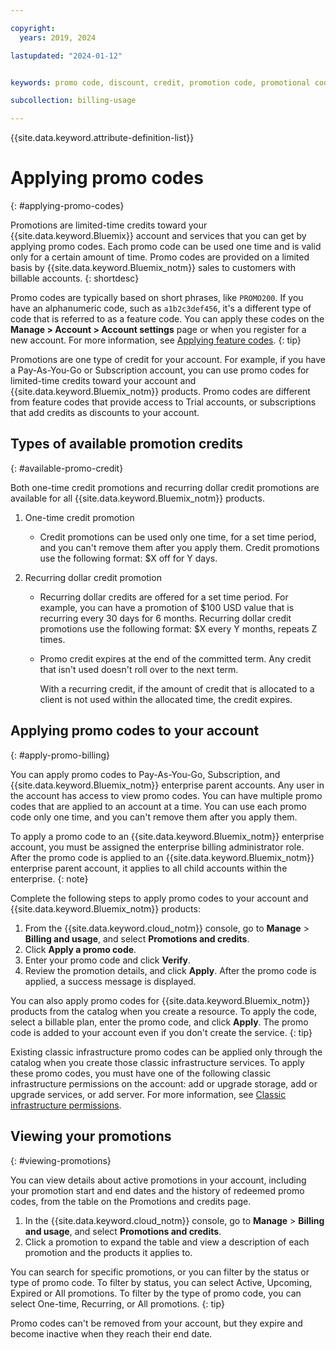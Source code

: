 ```yaml
---

copyright:
  years: 2019, 2024

lastupdated: "2024-01-12"


keywords: promo code, discount, credit, promotion code, promotional code, redeem promos

subcollection: billing-usage

---
```


{{site.data.keyword.attribute-definition-list}}

# Applying promo codes
{: #applying-promo-codes}

Promotions are limited-time credits toward your {{site.data.keyword.Bluemix}} account and services that you can get by applying promo codes. Each promo code can be used one time and is valid only for a certain amount of time. Promo codes are provided on a limited basis by {{site.data.keyword.Bluemix_notm}} sales to customers with billable accounts.
{: shortdesc}

Promo codes are typically based on short phrases, like `PROMO200`. If you have an alphanumeric code, such as `a1b2c3def456`, it's a different type of code that is referred to as a feature code. You can apply these codes on the **Manage > Account > Account settings** page or when you register for a new account. For more information, see [Applying feature codes](/docs/account?topic=account-codes).
{: tip}

Promotions are one type of credit for your account. For example, if you have a Pay-As-You-Go or Subscription account, you can use promo codes for limited-time credits toward your account and {{site.data.keyword.Bluemix_notm}} products. Promo codes are different from feature codes that provide access to Trial accounts, or subscriptions that add credits as discounts to your account.

## Types of available promotion credits
{: #available-promo-credit}

Both one-time credit promotions and recurring dollar credit promotions are available for all {{site.data.keyword.Bluemix_notm}} products.

1. One-time credit promotion
    * Credit promotions can be used only one time, for a set time period, and you can't remove them after you apply them. Credit promotions use the following format: $X off for Y days.

2. Recurring dollar credit promotion
    * Recurring dollar credits are offered for a set time period. For example, you can have a promotion of $100 USD value that is recurring every 30 days for 6 months. Recurring dollar credit promotions use the following format: $X every Y months, repeats Z times.
    * Promo credit expires at the end of the committed term. Any credit that isn't used doesn't roll over to the next term.

        With a recurring credit, if the amount of credit that is allocated to a client is not used within the allocated time, the credit expires.

## Applying promo codes to your account
{: #apply-promo-billing}

You can apply promo codes to Pay-As-You-Go, Subscription, and {{site.data.keyword.Bluemix_notm}} enterprise parent accounts. Any user in the account has access to view promo codes. You can have multiple promo codes that are applied to an account at a time. You can use each promo code only one time, and you can't remove them after you apply them.

To apply a promo code to an {{site.data.keyword.Bluemix_notm}} enterprise account, you must be assigned the enterprise billing administrator role. After the promo code is applied to an {{site.data.keyword.Bluemix_notm}} enterprise parent account, it applies to all child accounts within the enterprise.
{: note}

Complete the following steps to apply promo codes to your account and {{site.data.keyword.Bluemix_notm}} products:

1. From the {{site.data.keyword.cloud_notm}} console, go to **Manage** > **Billing and usage**, and select **Promotions and credits**.
1. Click **Apply a promo code**.
1. Enter your promo code and click **Verify**.
1. Review the promotion details, and click **Apply**. After the promo code is applied, a success message is displayed.

You can also apply promo codes for {{site.data.keyword.Bluemix_notm}} products from the catalog when you create a resource. To apply the code, select a billable plan, enter the promo code, and click **Apply**. The promo code is added to your account even if you don't create the service.
{: tip}

Existing classic infrastructure promo codes can be applied only through the catalog when you create those classic infrastructure services. To apply these promo codes, you must have one of the following classic infrastructure permissions on the account: add or upgrade storage, add or upgrade services, or add server. For more information, see [Classic infrastructure permissions](/docs/account?topic=account-mngclassicinfra).

## Viewing your promotions
{: #viewing-promotions}

You can view details about active promotions in your account, including your promotion start and end dates and the history of redeemed promo codes, from the table on the Promotions and credits page.

1. In the {{site.data.keyword.cloud_notm}} console, go to **Manage** > **Billing and usage**, and select **Promotions and credits**.
1. Click a promotion to expand the table and view a description of each promotion and the products it applies to.

You can search for specific promotions, or you can filter by the status or type of promo code. To filter by status, you can select Active, Upcoming, Expired or All promotions. To filter by the type of promo code, you can select One-time, Recurring, or All promotions.
{: tip}

Promo codes can't be removed from your account, but they expire and become inactive when they reach their end date.
